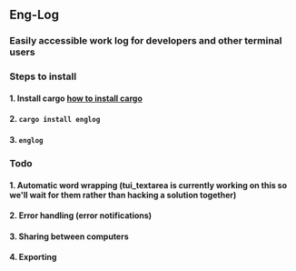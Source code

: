 ## Eng-Log

### Easily accessible work log for developers and other terminal users

### Steps to install
#### 1. Install cargo [how to install cargo](https://doc.rust-lang.org/cargo/getting-started/installation.html)
#### 2. `cargo install englog`
#### 3. `englog`


### Todo
#### 1. Automatic word wrapping (tui_textarea is currently working on this so we'll wait for them rather than hacking a solution together)
#### 2. Error handling (error notifications)
#### 3. Sharing between computers
#### 4. Exporting
